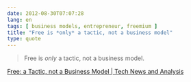 ```yaml
---
date: 2012-08-30T07:07:28
lang: en
tags: [ business models, entrepreneur, freemium ]
title: "Free is *only* a tactic, not a business model"
type: quote
---
```


> Free is *only* a tactic, not a business model.

[Free: a Tactic, not a Business Model  |  Tech News and
Analysis](http://gigaom.com/2007/03/13/free-a-tactic-not-a-business-model/)

